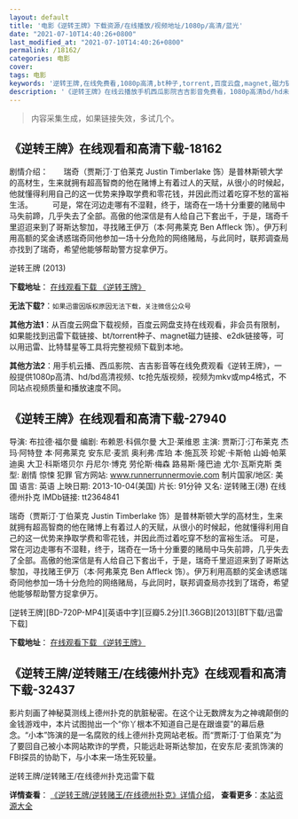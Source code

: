 ```yaml
---
layout: default
title: '电影《逆转王牌》下载资源/在线播放/视频地址/1080p/高清/蓝光'
date: "2021-07-10T14:40:26+0800"
last_modified_at: "2021-07-10T14:40:26+0800"
permalink: /18162/
categories: 电影
cover:
tags: 电影
keywords: '逆转王牌,在线免费看,1080p高清,bt种子,torrent,百度云盘,magnet,磁力链,迅雷下载资源'
description: '《逆转王牌》在线云播放手机西瓜影院吉吉影音免费看，1080p高清bd/hd未删减完整版和tc抢先枪版，mkv/mp4格式，附带bt/torrent种子、magnet/磁力链、百度云盘、网盘资源迅雷下载链接'
---
```


>内容采集生成，如果链接失效，多试几个。


## 《逆转王牌》在线观看和高清下载-18162

剧情介绍：　　瑞奇（贾斯汀·丁伯莱克 Justin Timberlake 饰）是普林斯顿大学的高材生，生来就拥有超高智商的他在赌博上有着过人的天赋，从很小的时候起，他就懂得利用自己的这一优势来挣取学费和零花钱，并因此而过着吃穿不愁的富裕生活。  　　可是，常在河边走哪有不湿鞋，终于，瑞奇在一场十分重要的赌局中马失前蹄，几乎失去了全部。高傲的他深信是有人给自己下套出千，于是，瑞奇千里迢迢来到了哥斯达黎加，寻找赌王伊万（本·阿弗莱克 Ben Affleck 饰）。伊万利用高额的奖金诱惑瑞奇同他参加一场十分危险的网络赌局，与此同时，联邦调查局亦找到了瑞奇，希望他能够帮助警方捉拿伊万。


逆转王牌 (2013)

**下载地址**： [在线观看下载 《逆转王牌》](https://www.btbtdy.me/btdy/dy3145.html) 


**无法下载?**：`如果迅雷因版权原因无法下载，关注微信公众号 `

**其他方法1**：从百度云网盘下载视频，百度云网盘支持在线观看，非会员有限制，如果能找到迅雷下载链接、bt/torrent种子、magnet磁力链接、e2dk链接等，可以用迅雷、比特彗星等工具将完整视频下载到本地。

**其他方法2**：用手机云播、西瓜影院、吉吉影音等在线免费观看《逆转王牌》，一般提供1080p高清、hd/bd高清视频、tc抢先版视频，视频为mkv或mp4格式，不同站点视频质量和播放速度不同。


## 《逆转王牌》在线观看和高清下载-27940

导演: 布拉德·福尔曼 编剧: 布赖恩·科佩尔曼 大卫·莱维恩 主演: 贾斯汀·汀布莱克 杰玛·阿特登 本·阿弗莱克 安东尼·麦凯 奥利弗·库珀 本·施瓦茨 珍妮·卡斯帕 山姆·帕莱迪奥 大卫·科斯塔贝尔 丹尼尔·博克 劳伦斯·梅森 路易斯·隆巴迪 尤尔·瓦斯克斯 类型: 剧情 惊悚 犯罪 官方网站: www.runnerrunnermovie.com 制片国家/地区: 美国 语言: 英语 上映日期: 2013-10-04(美国) 片长: 91分钟 又名: 逆转赌王(港) 在线德州扑克 IMDb链接: tt2364841

瑞奇（贾斯汀·丁伯莱克 Justin Timberlake 饰）是普林斯顿大学的高材生，生来就拥有超高智商的他在赌博上有着过人的天赋，从很小的时候起，他就懂得利用自己的这一优势来挣取学费和零花钱，并因此而过着吃穿不愁的富裕生活。 可是，常在河边走哪有不湿鞋，终于，瑞奇在一场十分重要的赌局中马失前蹄，几乎失去了全部。高傲的他深信是有人给自己下套出千，于是，瑞奇千里迢迢来到了哥斯达黎加，寻找赌王伊万（本·阿弗莱克 Ben Affleck 饰）。伊万利用高额的奖金诱惑瑞奇同他参加一场十分危险的网络赌局，与此同时，联邦调查局亦找到了瑞奇，希望他能够帮助警方捉拿伊万。


[逆转王牌][BD-720P-MP4][英语中字][豆瓣5.2分][1.36GB][2013][BT下载/迅雷下载]

**下载地址**： [在线观看下载 《逆转王牌》](https://www.btdx8.com/torrent/runner_runner_2013.html) 


## 《逆转王牌/逆转赌王/在线德州扑克》在线观看和高清下载-32437

影片刻画了神秘莫测线上德州扑克的肮脏秘密。在这个让无数牌友为之神魂颠倒的金钱游戏中，本片试图抛出一个&ldquo;你丫根本不知道自己是在跟谁耍&rdquo;的幕后悬念。&ldquo;小本”饰演的是一名腐败的线上德州扑克网站老板。而&ldquo;贾斯汀·丁伯莱克”为了要回自己被小本网站欺诈的学费，只能远赴哥斯达黎加，在安东尼&middot;麦凯饰演的FBI探员的协助下，与小本来一场生死较量。</p>


逆转王牌/逆转赌王/在线德州扑克迅雷下载

**详情查看**： [《逆转王牌/逆转赌王/在线德州扑克》详情介绍](/movie/32437/)， **查看更多**：[本站资源大全](/movie/t/all/)

